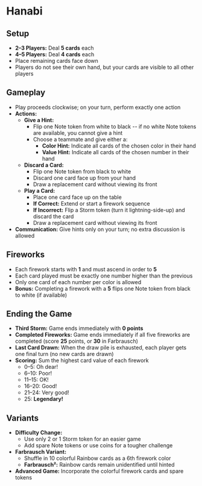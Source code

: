 # Hanabi

## Setup
- **2–3 Players:** Deal **5 cards** each
- **4–5 Players:** Deal **4 cards** each
- Place remaining cards face down
- Players do not see their own hand, but your cards are visible to all other players

## Gameplay
- Play proceeds clockwise; on your turn, perform exactly one action
- **Actions:**
    - **Give a Hint:**
        - Flip one Note token from white to black -- if no white Note tokens are available, you cannot give a hint
        - Choose a teammate and give either a:
            - **Color Hint:** Indicate all cards of the chosen color in their hand
            - **Value Hint:** Indicate all cards of the chosen number in their hand
    - **Discard a Card:**
        - Flip one Note token from black to white
        - Discard one card face up from your hand
        - Draw a replacement card without viewing its front
    - **Play a Card:**
        - Place one card face up on the table
        - **If Correct:** Extend or start a firework sequence
        - **If Incorrect:** Flip a Storm token (turn it lightning-side-up) and discard the card
        - Draw a replacement card without viewing its front
- **Communication:** Give hints only on your turn; no extra discussion is allowed
  
## Fireworks
- Each firework starts with **1** and must ascend in order to **5**
- Each card played must be exactly one number higher than the previous
- Only one card of each number per color is allowed
- **Bonus:** Completing a firework with a **5** flips one Note token from black to white (if available)

## Ending the Game
- **Third Storm:** Game ends immediately with **0 points**
- **Completed Fireworks:** Game ends immediately if all five fireworks are completed (score **25** points, or **30** in Farbrausch)
- **Last Card Drawn:** When the draw pile is exhausted, each player gets one final turn (no new cards are drawn)
- **Scoring:** Sum the highest card value of each firework
    - 0–5: Oh dear!
    - 6–10: Poor!
    - 11–15: OK!
    - 16–20: Good!
    - 21–24: Very good!
    - 25: **Legendary!**

## Variants
- **Difficulty Change:**
    - Use only 2 or 1 Storm token for an easier game
    - Add spare Note tokens or use coins for a tougher challenge
- **Farbrausch Variant:**
    - Shuffle in 10 colorful Rainbow cards as a 6th firework color
    - **Farbrausch²:** Rainbow cards remain unidentified until hinted
- **Advanced Game:** Incorporate the colorful firework cards and spare tokens
